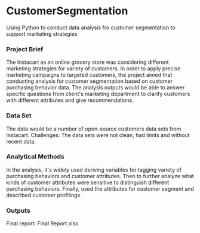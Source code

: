 # CustomerSegmentation
Using Python to conduct data analysis fro customer segmentation to support marketing strategies


### Project Brief
The Instacart as an online grocery store was considering different marketing strategies for variety of customers. In order to apply precise marketing campaigns to targeted customers, the project aimed that conducting analysis for customer segmentation based on customer purchasing behavior data. The analysis outputs would be able to answer specific questions from client's marketing department to clarify customers with different attributes and give recommendations.

### Data Set
The data would be a number of open-source customers data sets from Instacart.
Challenges: The data sets were  not clean, had limits and without recent data.

### Analytical Methods
In the analysis, it's widely used deriving variables for tagging variety of purchasing behaviors and customer attributes. Then to further analyze what kinds of customer attributes were sensitive to distinguish different purchasing behaviors. Finally, used the attributes for customer segment and described customer profilings.

### Outputs
Final report: Final Report.xlsx
